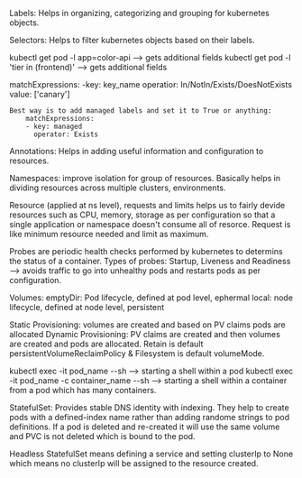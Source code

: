 Labels: Helps in organizing, categorizing and grouping for kubernetes objects.

Selectors: Helps to filter kubernetes objects based on their labels.

kubectl get pod -l app=color-api --> gets additional fields
kubectl get pod -l 'tier in (frontend)' --> gets additional fields

matchExpressions:
    -key: key_name
     operatior: In/NotIn/Exists/DoesNotExists
     value: ['canary']

    Best way is to add managed labels and set it to True or anything:
        matchExpressions:
        - key: managed
          operator: Exists

Annotations: Helps in adding useful information and configuration to resources.

Namespaces: improve isolation for group of resources. Basically helps in dividing resources across multiple clusters, environments.

Resource (applied at ns level), requests and limits helps us to fairly devide resources such as CPU, memory, storage as per configuration so that a single
application or namespace doesn't consume all of resorce. Request is like minimum resource needed and limit as maximum.

Probes are periodic health checks performed by kubernetes to determins the status of a container.
Types of probes: Startup, Liveness and Readiness --> avoids traffic to go into unhealthy pods and restarts pods as per configuration.

Volumes: 
  emptyDir: Pod lifecycle, defined at pod level, ephermal
  local: node lifecycle, defined at node level, persistent

  Static Provisioning: volumes are created and based on PV claims pods are allocated
  Dynamic Provisioning: PV claims are created and then volumes are created and pods are allocated.
  Retain is default persistentVolumeReclaimPolicy & Filesystem is default volumeMode.

kubectl exec -it pod_name --sh --> starting a shell within a pod
kubectl exec -it pod_name  -c container_name --sh --> starting a shell within a container from a pod which has many containers.

StatefulSet: Provides stable DNS identity with indexing. They help to create pods with a defined-index name rather than adding randome strings to pod definitions. If a pod is deleted and re-created it will use the same volume and PVC is not deleted which is bound to the pod.

Headless StatefulSet means defining a service and setting clusterIp to None which means no clusterIp will be assigned to the resource created.